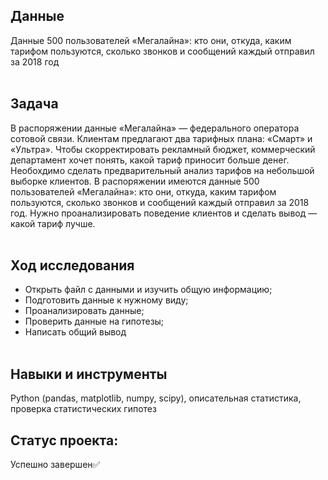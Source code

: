 ## Данные

Данные 500 пользователей «Мегалайна»: кто они, откуда, каким тарифом пользуются, сколько звонков и сообщений каждый отправил за 2018 год<br><br>

## Задача

В распоряжении данные «Мегалайна» — федерального оператора сотовой связи. Клиентам предлагают два тарифных плана: «Смарт» и «Ультра». 
Чтобы скорректировать рекламный бюджет, коммерческий департамент хочет понять, какой тариф приносит больше денег. 
Необохдимо сделать предварительный анализ тарифов на небольшой выборке клиентов. В распоряжении имеются данные 500 пользователей «Мегалайна»: 
кто они, откуда, каким тарифом пользуются, сколько звонков и сообщений каждый отправил за 2018 год. 
Нужно проанализировать поведение клиентов и сделать вывод — какой тариф лучше.<br><br>

## Ход исследования

- Открыть файл с данными и изучить общую информацию;
- Подготовить данные к нужному виду;
- Проанализировать данные;
- Проверить данные на гипотезы;
- Написать общий вывод<br><br>

## Навыки и инструменты
Python (pandas, matplotlib, numpy, scipy), описательная статистика, проверка статистических гипотез

## Статус проекта:
Успешно завершен✅
